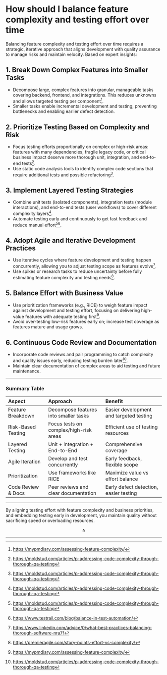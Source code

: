 <!-- Corresponds to Answer #2 (based on order of appearance in source) -->
# How should I balance feature complexity and testing effort over time

Balancing feature complexity and testing effort over time requires a strategic, iterative approach that aligns development with quality assurance to manage risks and maintain velocity. Based on expert insights:

## 1. Break Down Complex Features into Smaller Tasks

- Decompose large, complex features into granular, manageable tasks covering backend, frontend, and integrations. This reduces unknowns and allows targeted testing per component[^16_1].
- Smaller tasks enable incremental development and testing, preventing bottlenecks and enabling earlier defect detection.


## 2. Prioritize Testing Based on Complexity and Risk

- Focus testing efforts proportionally on complex or high-risk areas: features with many dependencies, fragile legacy code, or critical business impact deserve more thorough unit, integration, and end-to-end tests[^16_5].
- Use static code analysis tools to identify complex code sections that require additional tests and possible refactoring[^16_5].


## 3. Implement Layered Testing Strategies

- Combine unit tests (isolated components), integration tests (module interactions), and end-to-end tests (user workflows) to cover different complexity layers[^16_5].
- Automate testing early and continuously to get fast feedback and reduce manual effort[^16_5][^16_7].


## 4. Adopt Agile and Iterative Development Practices

- Use iterative cycles where feature development and testing happen concurrently, allowing you to adjust testing scope as features evolve[^16_2].
- Use spikes or research tasks to reduce uncertainty before fully estimating feature complexity and testing needs[^16_4].


## 5. Balance Effort with Business Value

- Use prioritization frameworks (e.g., RICE) to weigh feature impact against development and testing effort, focusing on delivering high-value features with adequate testing first[^16_1].
- Avoid over-testing low-risk features early on; increase test coverage as features mature and usage grows.


## 6. Continuous Code Review and Documentation

- Incorporate code reviews and pair programming to catch complexity and quality issues early, reducing testing burden later[^16_5].
- Maintain clear documentation of complex areas to aid testing and future maintenance.

---

### Summary Table

| Aspect | Approach | Benefit |
| :-- | :-- | :-- |
| Feature Breakdown | Decompose features into smaller tasks | Easier development and targeted testing |
| Risk-Based Testing | Focus tests on complex/high-risk areas | Efficient use of testing resources |
| Layered Testing | Unit + Integration + End-to-End | Comprehensive coverage |
| Agile Iteration | Develop and test concurrently | Early feedback, flexible scope |
| Prioritization | Use frameworks like RICE | Maximize value vs effort balance |
| Code Review \& Docs | Peer reviews and clear documentation | Early defect detection, easier testing |


---

By aligning testing effort with feature complexity and business priorities, and embedding testing early in development, you maintain quality without sacrificing speed or overloading resources.

<div style="text-align: center">⁂</div>

[^16_1]: https://mypmdiary.com/assessing-feature-complexity/

[^16_2]: https://www.linkedin.com/advice/0/what-best-practices-balancing-thorough-software-nra7f

[^16_3]: https://divami.com/news/balancing-technical-complexity-and-user-experience/

[^16_4]: https://premieragile.com/story-points-effort-vs-complexity/

[^16_5]: https://moldstud.com/articles/p-addressing-code-complexity-through-thorough-qa-testing

[^16_6]: https://www.apriorit.com/qa-blog/197-testing-time-estimation

[^16_7]: https://www.testrail.com/blog/balance-in-test-automation/

[^16_8]: https://testsigma.com/blog/test-estimation-techniques/


---
